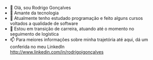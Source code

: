- 👋 Olá, sou Rodrigo Gonçalves
- 👀 Amante da tecnologia
- 🌱 Atualmente tenho estudado programação e feito alguns cursos voltados a qualidade de software
- 💞️ Estou em transição de carreira, atuando até o momento no seguimento de logística 
- 📫 Para meiores informações sobre minha trajetória até aqui, dá um conferida no meu LinkedIn http://www.linkedin.com/in/rodrigojgonçalves

<!---
rodrigojgqa/rodrigojgqa is a ✨ special ✨ repository because its `README.md` (this file) appears on your GitHub profile.
You can click the Preview link to take a look at your changes.
--->
